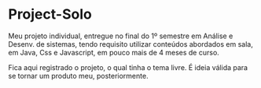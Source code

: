 # Project-Solo
Meu projeto individual, entregue no final do 1º semestre em Análise e Desenv. de sistemas, tendo requisito utilizar conteúdos abordados em sala, em Java, Css e Javascript, em pouco mais de 4 meses de curso.

Fica aqui registrado o projeto, o qual tinha o tema livre. É ideia válida para se tornar um produto meu, posteriormente.

